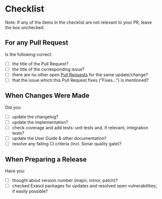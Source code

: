 # Checklist

Note: If any of the items in the checklist are not relevant to your PR, leave the box unchecked.

## For any Pull Request

Is the following correct:
* [ ] the title of the Pull Request?
* [ ] the title of the corresponding issue?
* [ ] there are no other open [Pull Requests](../../../../pulls) for the same update/change? <!-- markdown-link-check-disable-line -->
* [ ] that the issue which this Pull Request fixes ("Fixes...") is mentioned?

## When Changes Were Made

Did you:
* [ ] update the changelog?
* [ ] update the implementation?
* [ ] check coverage and add tests: unit tests and, if relevant, integration tests?
* [ ] update the User Guide & other documentation?
* [ ] resolve any failing CI criteria (incl. Sonar quality gate)?

## When Preparing a Release

Have you:
* [ ] thought about version number (major, minor, patch)?
* [ ] checked Exasol packages for updates and resolved open vulnerabilities, if easily possible?
